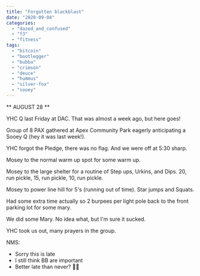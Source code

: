 ```yaml
---
title: "Forgotten blackblast"
date: "2020-09-04"
categories: 
  - "dazed_and_confused"
  - "f3"
  - "fitness"
tags: 
  - "bitcoin"
  - "bootlegger"
  - "bubba"
  - "crimson"
  - "deuce"
  - "hummus"
  - "silver-fox"
  - "sooey"
---
```


\*\* AUGUST 28 \*\*

YHC Q last Friday at DAC. That was almost a week ago, but here goes!

Group of 8 PAX gathered at Apex Community Park eagerly anticipating a Sooey Q (hey it was last week!).

YHC forgot the Pledge, there was no flag. And we were off at 5:30 sharp.

Mosey to the normal warm up spot for some warm up.

Mosey to the large shelter for a routine of Step ups, Urkins, and Dips. 20, run pickle, 15, run pickle, 10, run pickle.

Mosey to power line hill for 5's (running out of time). Star jumps and Squats.

Had some extra time actually so 2 burpees per light pole back to the front parking lot for some mary.

We did some Mary. No idea what, but I'm sure it sucked.

YHC took us out, many prayers in the group.

NMS:

- Sorry this is late
- I still think BB are important
- Better late than never? 🤷‍♂️
